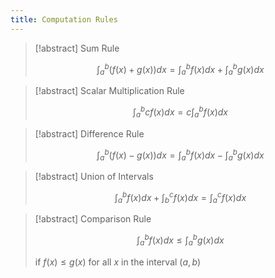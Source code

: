 ```yaml
---
title: Computation Rules
---
```


> [!abstract] Sum Rule
> 
> $$\int_{a}^b(f(x)+g(x))dx = \int_{a}^b f(x) dx + \int_{a}^b g(x) dx$$

> [!abstract] Scalar Multiplication Rule
> 
> $$\int_{a}^b cf(x)dx = c \int_{a}^b f(x) dx$$

> [!abstract] Difference Rule
> 
> $$\int_{a}^b (f(x)-g(x))dx = \int_{a}^b f(x) dx - \int_{a}^b g(x) dx$$

> [!abstract] Union of Intervals
> 
> $$\int_{a}^b f(x) dx + \int_{b}^c f(x) dx = \int_{a}^c f(x) dx$$

> [!abstract] Comparison Rule
> 
> $$\int_{a}^b f(x) dx \leq \int_{a}^b g(x) dx$$
> 
> if $f(x) \leq g(x)$ for all $x$ in the interval $(a, b)$

